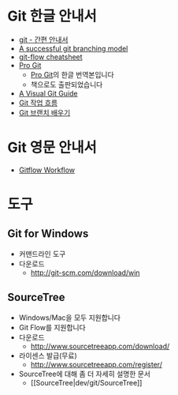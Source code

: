 # Git 한글 안내서

- [git - 간편 안내서](http://rogerdudler.github.io/git-guide/index.ko.html)
- [A successful git branching model](http://dogfeet.github.io/articles/2011/a-successful-git-branching-model.html)
- [git-flow cheatsheet](http://danielkummer.github.io/git-flow-cheatsheet/index.ko_KR.html)
- [Pro Git](http://git-scm.com/book/ko)
    - [Pro Git](http://git-scm.com/book/en/v2)의 한글 번역본입니다
    - 책으로도 출판되었습니다
- [A Visual Git Guide](http://marklodato.github.io/visual-git-guide/index-ko.html)
- [Git 작업 흐름](http://dalinaum-kr.tumblr.com/post/15516936704/git-work-flow)
- [Git 브랜치 배우기](http://learnbranch.urigit.com/)

# Git 영문 안내서

- [Gitflow Workflow](https://www.atlassian.com/git/tutorials/comparing-workflows/gitflow-workflow)


# 도구

## Git for Windows

- 커맨드라인 도구
- 다운로드
    - http://git-scm.com/download/win


## SourceTree

- Windows/Mac을 모두 지원합니다
- Git Flow를 지원합니다
- 다운로드   
    - http://www.sourcetreeapp.com/download/
- 라이센스 발급(무료)   
    - http://www.sourcetreeapp.com/register/
- SourceTree에 대해 좀 더 자세히 설명한 문서
    - [[SourceTree|dev/git/SourceTree]]